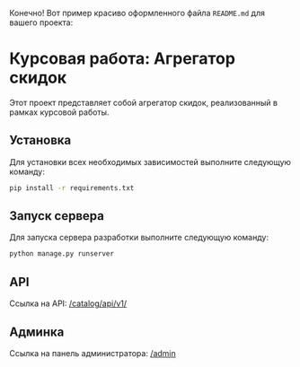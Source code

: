 Конечно! Вот пример красиво оформленного файла `README.md` для вашего проекта:

# Курсовая работа: Агрегатор скидок

Этот проект представляет собой агрегатор скидок, реализованный в рамках курсовой работы.

## Установка

Для установки всех необходимых зависимостей выполните следующую команду:

```bash
pip install -r requirements.txt
```

## Запуск сервера

Для запуска сервера разработки выполните следующую команду:

```bash
python manage.py runserver
```

## API

Ссылка на API: [/catalog/api/v1/](localhost:8000/catalog/api/v1/)

## Админка

Ссылка на панель администратора: [/admin](localhost:8000/admin/)

